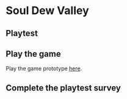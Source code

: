 # Soul Dew Valley
## Playtest

## Play the game

Play the game prototype [here](https://chibilegend.github.io/IASC-1P04/prototype/SoulDewValleyPrototype.html).

## Complete the playtest survey
